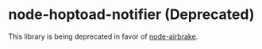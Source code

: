 # node-hoptoad-notifier (Deprecated)

This library is being deprecated in favor of [node-airbrake](https://github.com/felixge/node-airbrake).
